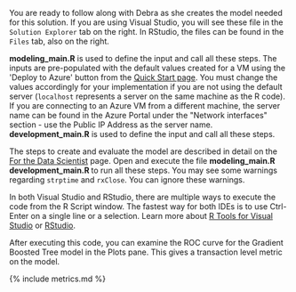 
You are ready to follow along with Debra as she creates the model needed for this solution. 
<span class="sql"> 
If you are using Visual Studio, you will see these file in the <code>Solution Explorer</code> tab on the right. In RStudio, the files can be found in the <code>Files</code> tab, also on the right. 
</span> 

<div class="sql">
<strong>modeling_main.R</strong> is used to define the input and call all these steps. The inputs are pre-populated with the default values created for a VM using the 'Deploy to Azure' button from the <a href="START_HERE.html">Quick Start page</a>.  You must  change the values accordingly for your implementation if you are not using the default server (<code>localhost</code> represents a server on the same machine as the R code). If you are connecting to an Azure VM from a different machine, the server name can be found in the Azure Portal under the "Network interfaces" section - use the Public IP Address as the server name.
</div>
<div class="hdi">
<strong>development_main.R</strong> is used to define the input and call all these steps.
</div>
<p></p>
The steps to create and evaluate the model are described in detail on the <a href="data-scientist.html">For the Data Scientist</a> page. Open and execute the file 
<strong>
<span class="sql">modeling_main.R</span>
<span class="hdi">development_main.R</span>
</strong> 
to run all these steps.  You may see some warnings regarding <code>strptime</code> and <code>rxClose</code>. You can ignore these warnings.
<p></p>
<div class="alert alert-info" role="alert">
    In <span class="sql">both Visual Studio and</span> RStudio, there are multiple ways to execute the code from the R Script window.  The fastest way <span class="sql">for both IDEs</span> is to use Ctrl-Enter on a single line or a selection.  Learn more about  <span class="sql"><a href="http://microsoft.github.io/RTVS-docs/">R Tools for Visual Studio</a> or</span> <a href="https://www.rstudio.com/products/rstudio/features/">RStudio</a>.
</div>


After executing this code, you can examine the ROC curve for the Gradient Boosted Tree model in the Plots pane. This gives a transaction level metric on the model. 

 {% include metrics.md %}
